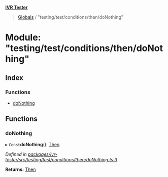 **[IVR Tester](../README.md)**

> [Globals](../README.md) / "testing/test/conditions/then/doNothing"

# Module: "testing/test/conditions/then/doNothing"

## Index

### Functions

* [doNothing](_testing_test_conditions_then_donothing_.md#donothing)

## Functions

### doNothing

▸ `Const`**doNothing**(): [Then](../interfaces/_testing_test_conditions_then_then_.then.md)

*Defined in [packages/ivr-tester/src/testing/test/conditions/then/doNothing.ts:3](https://github.com/SketchingDev/ivr-tester/blob/8e79354/packages/ivr-tester/src/testing/test/conditions/then/doNothing.ts#L3)*

**Returns:** [Then](../interfaces/_testing_test_conditions_then_then_.then.md)
